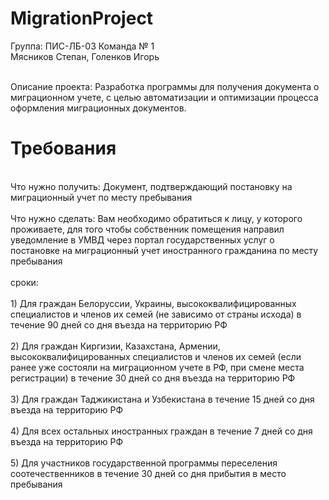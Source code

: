 # MigrationProject
Группа: ПИС-ЛБ-03
<bn>Команда № 1
<br>   Мясников Степан, Голенков Игорь
<br><br>

Описание проекта: Разработка программы для получения документа о миграционном учете, с целью автоматизации и оптимизации процесса оформления миграционных документов.
<br>

# Требования

<br>Что нужно получить: Документ, подтверждающий постановку на миграционный учет по месту пребывания 
<br><br>Что нужно сделать: Вам необходимо обратиться к лицу, у которого проживаете, для того чтобы собственник помещения направил уведомление в УМВД через портал государственных услуг о постановке на миграционный учет иностранного гражданина по месту пребывания
<br><br>сроки:
<br><br>1) Для граждан Белоруссии, Украины, высококвалифицированных специалистов и членов их семей (не зависимо от страны исхода) в течение 90 дней со дня въезда на территорию РФ
<br><br>2) Для граждан Киргизии, Казахстана, Армении, высококвалифицированных специалистов и членов их семей (если ранее уже состояли на миграционном учете в РФ, при смене места регистрации) в течение 30 дней со дня въезда на территорию РФ
<br><br>3) Для граждан Таджикистана и Узбекистана в течение 15 дней со дня въезда на территорию РФ
<br><br>4) Для всех остальных иностранных граждан в течение 7 дней со дня въезда на территорию РФ
<br><br>5) Для участников государственной программы переселения соотечественников в течение 30 дней со дня прибытия в место пребывания



